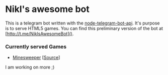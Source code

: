 # Nikl's awesome bot

This is a telegram bot written with the [node-telegram-bot-api](https://github.com/yagop/node-telegram-bot-api). It's purpose is to serve HTML5 games. You can find this preliminary version of the bot at [http://t.me/NiklsAwesomeBot]().

### Currently served Games
- [Minesweeper](https://minesweeper.games.nikl.me) [[Source](https://github.com/NiklasEi/HTML5-minesweeper)]

I am working on more ;)